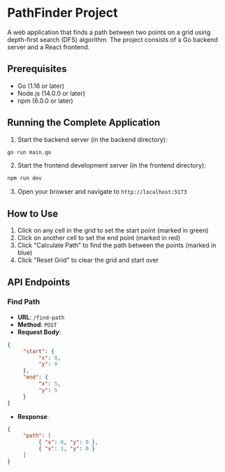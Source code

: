 # PathFinder Project

A web application that finds a path between two points on a grid using depth-first search (DFS) algorithm. The project consists of a Go backend server and a React frontend.

## Prerequisites

-    Go (1.16 or later)
-    Node.js (14.0.0 or later)
-    npm (6.0.0 or later)

## Running the Complete Application

1. Start the backend server (in the backend directory):

```bash
go run main.go
```

2. Start the frontend development server (in the frontend directory):

```bash
npm run dev
```

3. Open your browser and navigate to `http://localhost:5173`

## How to Use

1. Click on any cell in the grid to set the start point (marked in green)
2. Click on another cell to set the end point (marked in red)
3. Click "Calculate Path" to find the path between the points (marked in blue)
4. Click "Reset Grid" to clear the grid and start over

## API Endpoints

### Find Path

-    **URL**: `/find-path`
-    **Method**: `POST`
-    **Request Body**:

```json
{
     "start": {
          "x": 0,
          "y": 0
     },
     "end": {
          "x": 5,
          "y": 5
     }
}
```

-    **Response**:

```json
{
     "path": [
          { "x": 0, "y": 0 },
          { "x": 1, "y": 0 }
     ]
}
```
